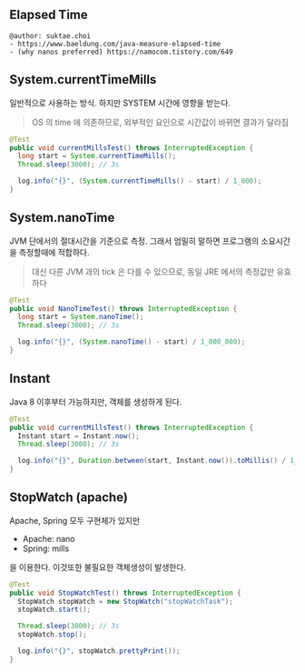 ## Elapsed Time

```
@author: suktae.choi
- https://www.baeldung.com/java-measure-elapsed-time
- (why nanos preferred) https://namocom.tistory.com/649
```

## System.currentTimeMills

일반적으로 사용하는 방식. 하지만 SYSTEM 시간에 영향을 받는다.

> OS 의 time 에 의존하므로, 외부적인 요인으로 시간값이 바뀌면 결과가 달라짐

```java
@Test
public void currentMillsTest() throws InterruptedException {
  long start = System.currentTimeMills();
  Thread.sleep(3000); // 3s

  log.info("{}", (System.currentTimeMills() - start) / 1_000);
}
```

## System.nanoTime

JVM 단에서의 절대시간을 기준으로 측정. 그래서 엄밀히 말하면 프로그램의 소요시간을 측정할때에 적합하다.

> 대신 다른 JVM 과의 tick 은 다를 수 있으므로, 동일 JRE 에서의 측정값만 유효하다

```java
@Test
public void NanoTimeTest() throws InterruptedException {
  long start = System.nanoTime();
  Thread.sleep(3000); // 3s

  log.info("{}", (System.nanoTime() - start) / 1_000_000);
}
```

## Instant

Java 8 이후부터 가능하지만, 객체를 생성하게 된다.

```java
@Test
public void currentMillsTest() throws InterruptedException {
  Instant start = Instant.now();
  Thread.sleep(3000); // 3s

  log.info("{}", Duration.between(start, Instant.now()).toMillis() / 1_000);
}
```

## StopWatch (apache)

Apache, Spring 모두 구현체가 있지만

- Apache: nano
- Spring: mills

을 이용한다. 이것또한 불필요한 객체생성이 발생한다.

```java
@Test
public void StopWatchTest() throws InterruptedException {
  StopWatch stopWatch = new StopWatch("stopWatchTask");
  stopWatch.start();

  Thread.sleep(3000); // 3s
  stopWatch.stop();

  log.info("{}", stopWatch.prettyPrint());
}
```

## 